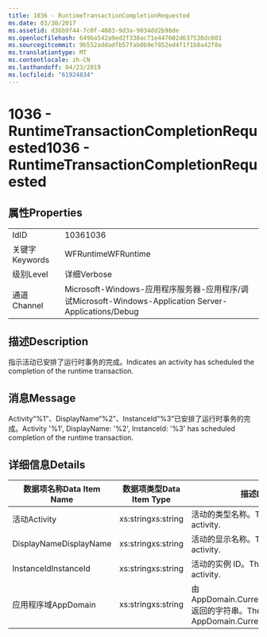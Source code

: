 ```yaml
---
title: 1036 - RuntimeTransactionCompletionRequested
ms.date: 03/30/2017
ms.assetid: d36b9f44-7c0f-4083-9d3a-9034dd2b98de
ms.openlocfilehash: 649ba542a9ed2f330ac71e447602d637530dc601
ms.sourcegitcommit: 9b552addadfb57fab0b9e7852ed4f1f1b8a42f8e
ms.translationtype: MT
ms.contentlocale: zh-CN
ms.lasthandoff: 04/23/2019
ms.locfileid: "61924834"
---
```

# <a name="1036---runtimetransactioncompletionrequested"></a><span data-ttu-id="2ae13-102">1036 - RuntimeTransactionCompletionRequested</span><span class="sxs-lookup"><span data-stu-id="2ae13-102">1036 - RuntimeTransactionCompletionRequested</span></span>
## <a name="properties"></a><span data-ttu-id="2ae13-103">属性</span><span class="sxs-lookup"><span data-stu-id="2ae13-103">Properties</span></span>  
  
|||  
|-|-|  
|<span data-ttu-id="2ae13-104">Id</span><span class="sxs-lookup"><span data-stu-id="2ae13-104">ID</span></span>|<span data-ttu-id="2ae13-105">1036</span><span class="sxs-lookup"><span data-stu-id="2ae13-105">1036</span></span>|  
|<span data-ttu-id="2ae13-106">关键字</span><span class="sxs-lookup"><span data-stu-id="2ae13-106">Keywords</span></span>|<span data-ttu-id="2ae13-107">WFRuntime</span><span class="sxs-lookup"><span data-stu-id="2ae13-107">WFRuntime</span></span>|  
|<span data-ttu-id="2ae13-108">级别</span><span class="sxs-lookup"><span data-stu-id="2ae13-108">Level</span></span>|<span data-ttu-id="2ae13-109">详细</span><span class="sxs-lookup"><span data-stu-id="2ae13-109">Verbose</span></span>|  
|<span data-ttu-id="2ae13-110">通道</span><span class="sxs-lookup"><span data-stu-id="2ae13-110">Channel</span></span>|<span data-ttu-id="2ae13-111">Microsoft-Windows-应用程序服务器-应用程序/调试</span><span class="sxs-lookup"><span data-stu-id="2ae13-111">Microsoft-Windows-Application Server-Applications/Debug</span></span>|  
  
## <a name="description"></a><span data-ttu-id="2ae13-112">描述</span><span class="sxs-lookup"><span data-stu-id="2ae13-112">Description</span></span>  
 <span data-ttu-id="2ae13-113">指示活动已安排了运行时事务的完成。</span><span class="sxs-lookup"><span data-stu-id="2ae13-113">Indicates an activity has scheduled the completion of the runtime transaction.</span></span>  
  
## <a name="message"></a><span data-ttu-id="2ae13-114">消息</span><span class="sxs-lookup"><span data-stu-id="2ae13-114">Message</span></span>  
 <span data-ttu-id="2ae13-115">Activity“%1”、DisplayName“%2”、InstanceId“%3”已安排了运行时事务的完成。</span><span class="sxs-lookup"><span data-stu-id="2ae13-115">Activity '%1', DisplayName: '%2', InstanceId: '%3' has scheduled completion of the runtime transaction.</span></span>  
  
## <a name="details"></a><span data-ttu-id="2ae13-116">详细信息</span><span class="sxs-lookup"><span data-stu-id="2ae13-116">Details</span></span>  
  
|<span data-ttu-id="2ae13-117">数据项名称</span><span class="sxs-lookup"><span data-stu-id="2ae13-117">Data Item Name</span></span>|<span data-ttu-id="2ae13-118">数据项类型</span><span class="sxs-lookup"><span data-stu-id="2ae13-118">Data Item Type</span></span>|<span data-ttu-id="2ae13-119">描述</span><span class="sxs-lookup"><span data-stu-id="2ae13-119">Description</span></span>|  
|--------------------|--------------------|-----------------|  
|<span data-ttu-id="2ae13-120">活动</span><span class="sxs-lookup"><span data-stu-id="2ae13-120">Activity</span></span>|<span data-ttu-id="2ae13-121">xs:string</span><span class="sxs-lookup"><span data-stu-id="2ae13-121">xs:string</span></span>|<span data-ttu-id="2ae13-122">活动的类型名称。</span><span class="sxs-lookup"><span data-stu-id="2ae13-122">The type name of the activity.</span></span>|  
|<span data-ttu-id="2ae13-123">DisplayName</span><span class="sxs-lookup"><span data-stu-id="2ae13-123">DisplayName</span></span>|<span data-ttu-id="2ae13-124">xs:string</span><span class="sxs-lookup"><span data-stu-id="2ae13-124">xs:string</span></span>|<span data-ttu-id="2ae13-125">活动的显示名称。</span><span class="sxs-lookup"><span data-stu-id="2ae13-125">The display name of the activity.</span></span>|  
|<span data-ttu-id="2ae13-126">InstanceId</span><span class="sxs-lookup"><span data-stu-id="2ae13-126">InstanceId</span></span>|<span data-ttu-id="2ae13-127">xs:string</span><span class="sxs-lookup"><span data-stu-id="2ae13-127">xs:string</span></span>|<span data-ttu-id="2ae13-128">活动的实例 ID。</span><span class="sxs-lookup"><span data-stu-id="2ae13-128">The instance id of the activity.</span></span>|  
|<span data-ttu-id="2ae13-129">应用程序域</span><span class="sxs-lookup"><span data-stu-id="2ae13-129">AppDomain</span></span>|<span data-ttu-id="2ae13-130">xs:string</span><span class="sxs-lookup"><span data-stu-id="2ae13-130">xs:string</span></span>|<span data-ttu-id="2ae13-131">由 AppDomain.CurrentDomain.FriendlyName 返回的字符串。</span><span class="sxs-lookup"><span data-stu-id="2ae13-131">The string returned by AppDomain.CurrentDomain.FriendlyName.</span></span>|

